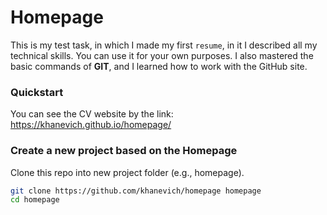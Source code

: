 # Homepage

This is my test task, in which I made my first `resume`, in it I described all my technical skills. You can use it for your own purposes.
I also mastered the basic commands of **GIT**, and I learned how to work with the GitHub site.


### Quickstart
You can see the CV website by the link: <https://khanevich.github.io/homepage/>

### Create a new project based on the Homepage
Clone this repo into new project folder (e.g., homepage).
``` bash
git clone https://github.com/khanevich/homepage homepage
cd homepage
```
